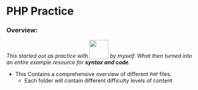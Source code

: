 <h1>PHP Practice</h1>

<h3>Overview:</h3>
<em>This started out as practice with <img src="https://www.php.net/images/logos/new-php-logo.svg" height="50" width="50" style="vertical-align: text-bottom;"> by myself. What then turned into an entire example resource for <b>syntax and code</b>. </em>

- This Contains a comprehensive overview of different `PHP` files. 
    - Each folder will contain different difficulty levels of content



